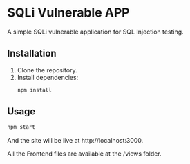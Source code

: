 # SQLi Vulnerable APP

A simple SQLi vulnerable application for SQL Injection testing.

## Installation

1. Clone the repository.
2. Install dependencies:
   ```bash
   npm install
   ```

## Usage

```bash
npm start
```
And the site will be live at http://localhost:3000.

All the Frontend files are available at the /views folder.